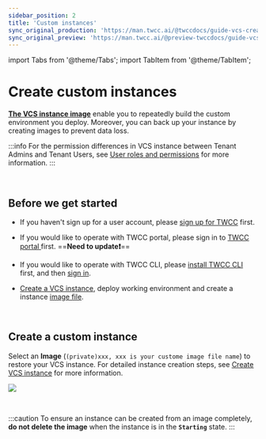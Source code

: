 ```yaml
---
sidebar_position: 2
title: 'Custom instances'
sync_original_production: 'https://man.twcc.ai/@twccdocs/guide-vcs-create-custom-instance-en' 
sync_original_preview: 'https://man.twcc.ai/@preview-twccdocs/guide-vcs-create-custom-instance-en' 
---
```


import Tabs from '@theme/Tabs';
import TabItem from '@theme/TabItem';

# Create custom instances

[**The VCS instance image**](https://man.twcc.ai/@twccdocs/vcs-vds-instance-image-en) enable you to repeatedly build the custom environment you deploy. Moreover, you can back up your instance by creating images to prevent data loss.

:::info
For the permission differences in VCS instance between Tenant Admins and Tenant Users, see [<ins>User roles and permissions</ins>](https://man.twcc.ai/@twccdocs/role-main-en/https%3A%2F%2Fman.twcc.ai%2F%40twccdocs%2Frole-compute-en#虛擬運算服務) for more information.
:::

<br/>


## Before we get started

- If you haven't sign up for a user account, please [sign up for TWCC](https://www.twcc.ai/) first.
- If you would like to operate with TWCC portal, please sign in to [TWCC portal ](https://www.twcc.ai/)first.
==**Need to update:exclamation:**==
- If you would like to operate with TWCC CLI, please [install TWCC CLI](https://man.twcc.ai/XP63CErkQve0tlN0oHxrcA?view#1-2-%E5%AE%89%E8%A3%9DTWCC-CLI) first, and then [sign in](https://man.twcc.ai/XP63CErkQve0tlN0oHxrcA?view#1-3-%E9%80%B2%E5%85%A5-TWCC_CLI-%E7%92%B0%E5%A2%83%E4%B8%A6%E9%96%8B%E5%A7%8B%E4%BD%BF%E7%94%A8%E6%9C%8D%E5%8B%99).


- [Create a VCS instance](https://man.twcc.ai/@twccdocs/guide-vcs-create-en), deploy working environment and create a instance [image file](https://man.twcc.ai/@twccdocs/vcs-vds-instance-image-en).

<br/>

## Create a custom instance

<Tabs>

<TabItem value="TWCC Portal" label="TWCC Portal">

Select an **Image** (`(private)xxx, xxx is your custome image file name`) to restore your VCS instance. For detailed instance creation steps, see [<ins>Create VCS instance</ins>](https://man.twcc.ai/@twccdocs/guide-vcs-create-en) for more information.


![](https://cos.twcc.ai/SYS-MANUAL/uploads/upload_e74b4ded9d10e0d25915f857d6039197.png)



</TabItem>

<TabItem value="TWCC CLI" label="TWCC CLI(TBD)">

<br/>

</TabItem>

</Tabs>

:::caution
To ensure an instance can be created from an image completely, **do not delete the image** when the instance is in the **`Starting`** state.
:::